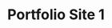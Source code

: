 ---
title: Portfolio Site 1
desc: A simple non-responsive portfolio website.
techs:
    - html
    - css
source: https://github.com/cod3rguy/portfolio-site-1
demo: http://lab.coderguy.tech/portfolio-site-1/
---